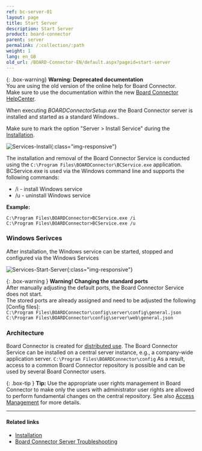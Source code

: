 ```yaml
---
ref: bc-server-01
layout: page
title: Start Server
description: Start Server
product: board-connector
parent: server
permalink: /:collection/:path
weight: 1
lang: en_GB
old_url: /BOARD-Connector-EN/default.aspx?pageid=start-server
---
```


{: .box-warning}
**Warning: Deprecated documentation** <br>
You are using the old version of the online help for Board Connector.<br>
Make sure to use the documentation within the new [Board Connector HelpCenter](https://helpcenter.theobald-software.com/board-connector/documentation/introduction/).

When executing *BOARDConnectorSetup.exe* the Board Connector server is installed and started as a standard Windows..

Make sure to mark the option "Server > Install Service" during the [Installation](../introduction/installation-and-update).

![Services-Install](/img/content/xu/XU_Setup_3.png){:class="img-responsive"}

The installation and removal of  the Board Connector Service is conducted using the `C:\Program Files\BOARDConnector\BCService.exe` application.
BCService.exe is used via the Windows command line and supports the following commands:

- /i - install Windows service
- /u - uninstall Windows service

**Example:**
```
C:\Program Files\BOARDConnector>BCService.exe /i
C:\Program Files\BOARDConnector>BCService.exe /u
```

### Windows Serivces

After installation, the Windows service can be started, stopped and configured via the Windows Services

![Services-Start-Server](/img/content/board/BC_Setup_3.png){:class="img-responsive"}

{: .box-warning }
**Warning! Changing the standard ports**<br>
After manually adjusting the default ports, the Board Connector Service does not start.<br>
The stored ports are already assigned and need to be adjusted the following [Config files]:<br>
`C:\Program Files\BOARDConnector\config\server\config\general.json`<br>
`C:\Program Files\BOARDConnector\config\server\web\general.json`

### Architecture

Board Connector is created for [distributed use](../introduction#basic-functionality---architecture). The Board Connector Service can be installed on a central server instance, e.g., a company-wide application server.
`C:\Program Files\BOARDConnector\config` As a result, access to a common Board Connector repository is possible and can be used by several Board Connector users.

{: .box-tip }
**Tip:** Use the appropriate user rights management in Board Connector to make only the users with administrator user rights are allowed to perform fundamental changes on the central repository. See also [Access Management](../security/access-management) for more details.

*****
#### Related links
- [Installation](../introduction/installation-and-update)
- [Board Connector Server Troubleshooting](https://support.theobald-software.com/helpdesk/KB/View/20074-board-connector-server-troubleshooting)


